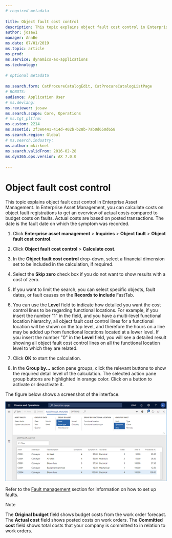 ```yaml
---
# required metadata

title: Object fault cost control
description: This topic explains object fault cost control in Enterprise Asset Management.
author: josaw1
manager: AnnBe
ms.date: 07/01/2019
ms.topic: article
ms.prod: 
ms.service: dynamics-ax-applications
ms.technology: 

# optional metadata

ms.search.form: CatProcureCatalogEdit, CatProcureCatalogListPage
# ROBOTS: 
audience: Application User
# ms.devlang: 
ms.reviewer: josaw
ms.search.scope: Core, Operations
# ms.tgt_pltfrm: 
ms.custom: 2214
ms.assetid: 2f3e0441-414d-402b-b28b-7ab0d650d658
ms.search.region: Global
# ms.search.industry: 
ms.author: mkirknel
ms.search.validFrom: 2016-02-28
ms.dyn365.ops.version: AX 7.0.0

---
```


# Object fault cost control

This topic explains object fault cost control in Enterprise Asset Management. In Enterprise Asset Management, you can calculate costs on object fault registrations to get an overview of actual costs compared to budget costs on faults. Actual costs are based on posted transactions. The date is the fault date on which the symptom was recorded.

1. Click **Enterprise asset management** > **Inquiries** > **Object fault** > **Object fault cost control**.

2. Click **Object fault cost control** > **Calculate cost**.

3. In the **Object fault cost control** drop-down, select a financial dimension set to be included in the calculation, if required.

4. Select the **Skip zero** check box if you do not want to show results with a cost of zero.

5. If you want to limit the search, you can select specific objects, fault dates, or fault causes on the **Records to include** FastTab.

6. You can use the **Level** field to indicate how detailed you want the cost control lines to be regarding functional locations. For example, if you insert the number "1" in the field, and you have a multi-level functional location  hierarchy, all object fault cost control lines for a functional location will be shown on the top level, and therefore the hours on a line may be added up from functional locations located at a lower level. If you insert the number "0" in the **Level** field, you will see a detailed result showing all object fault cost control lines on all the functional location level to which they are related.

7. Click **OK** to start the calculation.

8. In the **Group by...** action pane groups, click the relevant buttons to show the required detail level of the calculation. The selected action pane group buttons are highlighted in orange color. Click on a button to activate or deactivate it.

The figure below shows a screenshot of the interface.

![Figure 1](media/09-controlling-and-reporting.png)

Refer to the [Fault management](../setup-for-work-orders/fault-management.md) section for information on how to set up faults.

>[!NOTE]
>The **Original budget** field shows budget costs from the work order forecast. The **Actual cost** field shows posted costs on work orders. The **Committed cost** field shows total costs that your company is committed to in relation to work orders.
